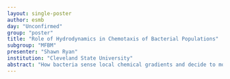 ```yaml
---
layout: single-poster
author: esmb
day: "Unconfirmed"
group: "poster"
title: "Role of Hydrodynamics in Chemotaxis of Bacterial Populations"
subgroup: "MFBM"
presenter: "Shawn Ryan"
institution: "Cleveland State University"
abstract: "How bacteria sense local chemical gradients and decide to move has been a fascinating area of recent study. Chemotaxis of bacterial populations has been traditionally modeled using either individual-based models describing the motion of a single bacterium as a velocity jump process, or macroscopic PDE models that describe the evolution of the bacterial density. In these models, the hydrodynamic interaction between the bacteria is usually ignored. However, hydrodynamic interaction has been shown to induce collective bacterial motion and self-organization resulting in larger mesoscale structures. In this talk, the role of hydrodynamic interactions in bacterial chemotaxis is investigated by extending a hybrid computational model that incorporates hydrodynamic interactions and adding components from a classical velocity jump model. It is shown that by including hydrodynamic interactions, a suspension with a low initial volume fraction can exhibit locally high concentrations in bacterial aggregates. Also, it is shown that hydrodynamic interactions enhance the merging of the small aggregates into larger ones and lead to qualitatively different aggregate behavior than possible with pure chemotaxis models. Namely, differences in the shape, number, and dynamics of these emergent clusters."
---
```

